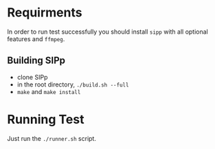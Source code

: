 # Requirments
In order to run test successfully you should install `sipp` with all optional 
features and `ffmpeg`.

## Building SIPp
- clone SIPp
- in the root directory, `./build.sh --full`
- `make` and `make install`

# Running Test
Just run the `./runner.sh` script.


